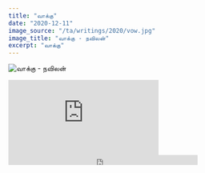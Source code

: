 ```yaml
---
title: "வாக்கு"
date: "2020-12-11"
image_source: "/ta/writings/2020/vow.jpg"
image_title: "வாக்கு - நவிலன்"
excerpt: "வாக்கு"
---
```


<!--more-->

![வாக்கு - நவிலன்](/ta/writings/2020/vow.jpg)

<div class="youtube">
<iframe src="https://www.youtube.com/embed/CmqfCqTKozk" frameborder="0" allow="accelerometer; autoplay; encrypted-media; gyroscope; picture-in-picture" allowfullscreen>
</iframe>
</div>

<div class="sound-cloud">
<iframe width="75%" height="20" scrolling="no" frameborder="no" allow="autoplay" src="https://w.soundcloud.com/player/?url=https%3A//api.soundcloud.com/tracks/945339046&color=%23ff5500&inverse=true&auto_play=false&show_user=true">
</iframe>
</div>